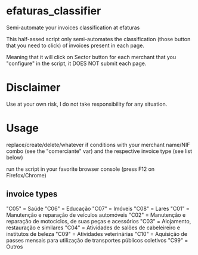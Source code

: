 # efaturas_classifier
Semi-automate your invoices classification at efaturas

This half-assed script only semi-automates the classification (those button that you need to click) of invoices present in each page.

Meaning that it will click on Sector button for each merchant that you "configure" in the script, it DOES NOT submit each page.

# Disclaimer
Use at your own risk, I do not take responsibility for any situation.

# Usage
replace/create/delete/whatever if conditions with your merchant name/NIF combo (see the "comerciante" var) and the respective invoice type (see list below)

run the script in your favorite browser console (press F12 on Firefox/Chrome)

## invoice types
"C05" = Saúde
"C06" = Educação
"C07" = Imóveis
"C08" = Lares
"C01" = Manutenção e reparação de veículos automóveis
"C02" = Manutenção e reparação de motociclos, de suas peças e acessórios
"C03" = Alojamento, restauração e similares
"C04" = Atividades de salões de cabeleireiro e institutos de beleza
"C09" = Atividades veterinárias
"C10" = Aquisição de passes mensais para utilização de transportes públicos coletivos
"C99" = Outros
